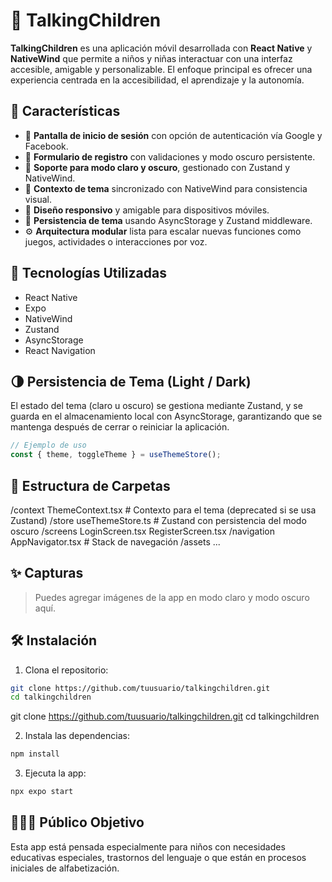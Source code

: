 
# 🧠 TalkingChildren

**TalkingChildren** es una aplicación móvil desarrollada con **React Native** y **NativeWind** que permite a niños y niñas interactuar con una interfaz accesible, amigable y personalizable. El enfoque principal es ofrecer una experiencia centrada en la accesibilidad, el aprendizaje y la autonomía.

## 🚀 Características

- 🔐 **Pantalla de inicio de sesión** con opción de autenticación vía Google y Facebook.
- 📝 **Formulario de registro** con validaciones y modo oscuro persistente.
- 🌙 **Soporte para modo claro y oscuro**, gestionado con Zustand y NativeWind.
- 🧠 **Contexto de tema** sincronizado con NativeWind para consistencia visual.
- 📱 **Diseño responsivo** y amigable para dispositivos móviles.
- 💾 **Persistencia de tema** usando AsyncStorage y Zustand middleware.
- ⚙️ **Arquitectura modular** lista para escalar nuevas funciones como juegos, actividades o interacciones por voz.

## 📱 Tecnologías Utilizadas

- React Native
- Expo
- NativeWind
- Zustand
- AsyncStorage
- React Navigation

## 🌗 Persistencia de Tema (Light / Dark)

El estado del tema (claro u oscuro) se gestiona mediante Zustand, y se guarda en el almacenamiento local con AsyncStorage, garantizando que se mantenga después de cerrar o reiniciar la aplicación.

```ts
// Ejemplo de uso
const { theme, toggleTheme } = useThemeStore();
```

## 📂 Estructura de Carpetas

/context
  ThemeContext.tsx        # Contexto para el tema (deprecated si se usa Zustand)
/store
  useThemeStore.ts        # Zustand con persistencia del modo oscuro
/screens
  LoginScreen.tsx
  RegisterScreen.tsx
/navigation
  AppNavigator.tsx        # Stack de navegación
/assets
  ...

## ✨ Capturas

> Puedes agregar imágenes de la app en modo claro y modo oscuro aquí.

## 🛠️ Instalación

1. Clona el repositorio:

```bash
git clone https://github.com/tuusuario/talkingchildren.git
cd talkingchildren
```

git clone https://github.com/tuusuario/talkingchildren.git
cd talkingchildren

2. Instala las dependencias:

```bash
npm install
```


3. Ejecuta la app:

```bash
npx expo start
```





## 👨‍👩‍👧 Público Objetivo

Esta app está pensada especialmente para niños con necesidades educativas especiales, trastornos del lenguaje o que están en procesos iniciales de alfabetización.


